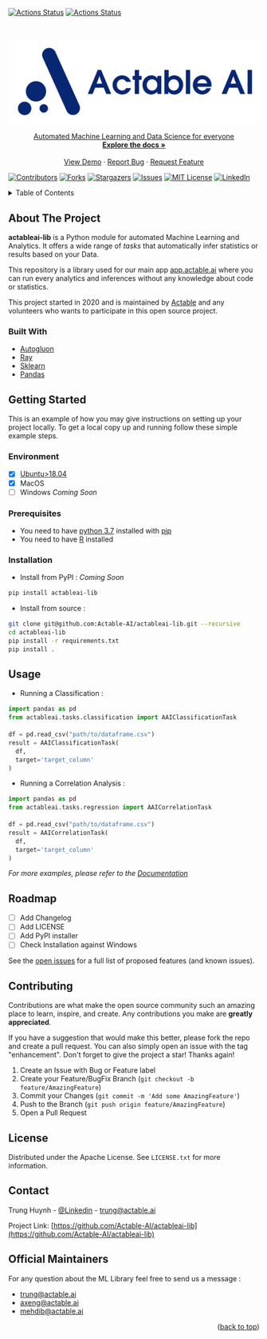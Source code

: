 <div id="top"/>
<!-- PROJECT SHIELDS -->

[![Actions Status](https://github.com/Actable-AI/actableai-lib/workflows/UnitTest/badge.svg)](https://github.com/Actable-AI/actableai-lib/actions)
[![Actions Status](https://github.com/Actable-AI/actableai-lib/workflows/Release%20API%20Docs/badge.svg)](https://github.com/Actable-AI/actableai-lib/actions)
##

<!-- PROJECT LOGO -->
<br />
<div align="center">
  <a href="https://actable.ai" target="_blank">
    <img src="images/logo.png" alt="Logo">

  <p align="center">
    Automated Machine Learning and Data Science for everyone
    <br />
    <a href="https://app.actable.ai/api-docs/genindex.html" target="_blank"><strong>Explore the docs »</strong></a>
    <br />
    <br />
    <a href="https://app.actable.ai/superset/explore/?form_data=%7B%22datasource%22%3A%2228506__table%22%2C%22viz_type%22%3A%22plotly_correlation%22%2C%22slice_id%22%3A623%2C%22url_params%22%3A%7B%7D%2C%22time_range_endpoints%22%3A%5B%22inclusive%22%2C%22exclusive%22%5D%2C%22adhoc_filters%22%3A%5B%5D%2C%22correlation_target%22%3A%22two_year_recid%22%2C%22columns_name%22%3A%5B%22compas_screening_date%22%2C%22sex%22%2C%22dob%22%2C%22age%22%2C%22age_cat%22%2C%22race%22%2C%22juv_fel_count%22%2C%22juv_misd_count%22%2C%22juv_other_count%22%2C%22priors_count%22%2C%22days_b_screening_arrest%22%2C%22c_jail_in%22%2C%22c_jail_out%22%2C%22c_case_number%22%2C%22c_offense_date%22%2C%22c_arrest_date%22%2C%22c_days_from_compas%22%2C%22c_charge_degree%22%2C%22c_charge_desc%22%2C%22r_days_from_arrest%22%2C%22r_offense_date%22%2C%22r_charge_desc%22%2C%22r_jail_in%22%2C%22r_jail_out%22%2C%22violent_recid%22%2C%22is_violent_recid%22%2C%22vr_case_number%22%2C%22vr_charge_degree%22%2C%22vr_offense_date%22%2C%22vr_charge_desc%22%2C%22type_of_assessment%22%2C%22screening_date%22%2C%22in_custody%22%2C%22out_custody%22%2C%22start%22%2C%22end%22%2C%22event%22%5D%2C%22correlation_control%22%3A%5B%5D%2C%22number_factors%22%3A20%2C%22show_bar_value%22%3Afalse%2C%22taskId%22%3A%22f1e3c2e7-b093-460f-9801-d69c98dbcd54%22%2C%22sql%22%3Anull%2C%22databaseName%22%3A%22actableai%22%7D" target="_blank">View Demo</a>
    ·
    <a href="https://github.com/othneildrew/Best-README-Template/issues" target="_blank">Report Bug</a>
    ·
    <a href="https://github.com/othneildrew/Best-README-Template/issues" target="_blank">Request Feature</a>
  </p>
</div>


[![Contributors][contributors-shield]][contributors-url]
[![Forks][forks-shield]][forks-url]
[![Stargazers][stars-shield]][stars-url]
[![Issues][issues-shield]][issues-url]
[![MIT License][license-shield]][license-url]
[![LinkedIn][linkedin-shield]][linkedin-url]

<!-- TABLE OF CONTENTS -->
<details>
  <summary>Table of Contents</summary>
  <ol>
    <li>
      <a href="#about-the-project">About The Project</a>
      <ul>
        <li><a href="#built-with">Built With</a></li>
      </ul>
    </li>
    <li>
      <a href="#getting-started">Getting Started</a>
      <ul>
        <li><a href="#prerequisites">Prerequisites</a></li>
        <li><a href="#installation">Installation</a></li>
      </ul>
    </li>
    <li><a href="#usage">Usage</a></li>
    <li><a href="#roadmap">Roadmap</a></li>
    <li><a href="#contributing">Contributing</a></li>
    <li><a href="#license">License</a></li>
    <li><a href="#contact">Contact</a></li>
    <li><a href="#acknowledgments">Acknowledgments</a></li>
  </ol>
</details>



<!-- ABOUT THE PROJECT -->
## About The Project

**actableai-lib** is a Python module for automated Machine Learning and Analytics. It offers a wide range of *tasks* that automatically infer statistics or results based on your Data.

This repository is a library used for our main app [app.actable.ai](https://app.actable.ai) where you can run every analytics and inferences without any knowledge about code or statistics.

This project started in 2020 and is maintained by [Actable](https://www.linkedin.com/company/actable-ai/mycompany/) and any volunteers who wants to participate in this open source project.

### Built With

* [Autogluon](https://reactjs.org/)
* [Ray](https://angular.io/)
* [Sklearn](https://nextjs.org/)
* [Pandas](https://vuejs.org/)


<!-- GETTING STARTED -->
## Getting Started

This is an example of how you may give instructions on setting up your project locally.
To get a local copy up and running follow these simple example steps.

### Environment

- [X] [Ubuntu>18.04](https://wiki.ubuntu.com/Releases)
- [X] MacOS
- [ ] Windows *Coming Soon*

### Prerequisites

- You need to have [python 3.7](https://www.python.org/downloads/release/python-370) installed with [pip](https://pip.pypa.io/en/stable/)
- You need to have [R](https://www.r-project.org/) installed

### Installation

- Install from PyPI : *Coming Soon*

```sh
pip install actableai-lib
```

- Install from source :

```sh
git clone git@github.com:Actable-AI/actableai-lib.git --recursive
cd actableai-lib
pip install -r requirements.txt
pip install .
```

<!-- USAGE EXAMPLES -->
## Usage

- Running a Classification :
```python
import pandas as pd
from actableai.tasks.classification import AAIClassificationTask

df = pd.read_csv("path/to/dataframe.csv")
result = AAIClassificationTask(
  df,
  target='target_column'
)
```
- Running a Correlation Analysis :
```python
import pandas as pd
from actableai.tasks.regression import AAICorrelationTask

df = pd.read_csv("path/to/dataframe.csv")
result = AAICorrelationTask(
  df,
  target='target_column'
)
```
_For more examples, please refer to the [Documentation](https://app.actable.ai/api-docs/)_

<!-- ROADMAP -->
## Roadmap

- [ ] Add Changelog
- [ ] Add LICENSE
- [ ] Add PyPI installer
- [ ] Check Installation against Windows

See the [open issues](https://github.com/Actable-AI/actableai-lib/issues) for a full list of proposed features (and known issues).

<!-- CONTRIBUTING -->
## Contributing

Contributions are what make the open source community such an amazing place to learn, inspire, and create. Any contributions you make are **greatly appreciated**.

If you have a suggestion that would make this better, please fork the repo and create a pull request. You can also simply open an issue with the tag "enhancement".
Don't forget to give the project a star! Thanks again!

1. Create an Issue with Bug or Feature label
2. Create your Feature/BugFix Branch (`git checkout -b feature/AmazingFeature`)
3. Commit your Changes (`git commit -m 'Add some AmazingFeature'`)
4. Push to the Branch (`git push origin feature/AmazingFeature`)
5. Open a Pull Request

<!-- LICENSE -->
## License

Distributed under the Apache License. See `LICENSE.txt` for more information.

<!-- CONTACT -->
## Contact

Trung Huynh - [@Linkedin](https://www.linkedin.com/in/trunghlt/) - trung@actable.ai

Project Link: [https://github.com/Actable-AI/actableai-lib](https://github.com/Actable-AI/actableai-lib)

## Official Maintainers

For any question about the ML Library feel free to send us a message :
- trung@actable.ai
- axeng@actable.ai
- mehdib@actable.ai




<p align="right">(<a href="#top">back to top</a>)</p>

<!-- MARKDOWN LINKS & IMAGES -->
<!-- https://www.markdownguide.org/basic-syntax/#reference-style-links -->
[contributors-shield]: https://img.shields.io/github/contributors/Actable-AI/actableai-lib.svg?style=for-the-badge
[contributors-url]: https://github.com/Actable-AI/actableai-lib/graphs/contributors
[forks-shield]: https://img.shields.io/github/forks/Actable-AI/actableai-lib.svg?style=for-the-badge
[forks-url]: https://github.com/Actable-AI/actableai-lib/network/members
[stars-shield]: https://img.shields.io/github/stars/Actable-AI/actableai-lib.svg?style=for-the-badge
[stars-url]: https://github.com/Actable-AI/actableai-lib/stargazers
[issues-shield]: https://img.shields.io/github/issues/Actable-AI/actableai-lib.svg?style=for-the-badge
[issues-url]: https://github.com/Actable-AI/actableai-lib/issues
[license-shield]: https://img.shields.io/github/license/Actable-AI/actableai-lib.svg?style=for-the-badge
[license-url]: https://github.com/Actable-AI/actableai-lib/blob/master/LICENSE.txt
[linkedin-shield]: https://img.shields.io/badge/-LinkedIn-black.svg?style=for-the-badge&logo=linkedin&colorB=256
[linkedin-url]: https://www.linkedin.com/company/actable-ai
[product-screenshot]: images/screenshot.png
